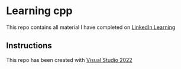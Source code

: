 # Learning cpp
 
This repo contains all material I have completed on [LinkedIn Learning](https://www.linkedin.com/learning/learning-c-plus-plus-22993675?u=42288921)

## Instructions

This repo has been created with [Visual Studio 2022](https://visualstudio.microsoft.com/vs/)
